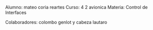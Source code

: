 Alumno: mateo coria reartes
Curso: 4 2 avionica 
Materia: Control de Interfaces

Colaboradores: colombo genlot y cabeza lautaro
